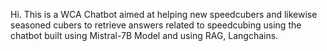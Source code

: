 Hi. This is a WCA Chatbot aimed at helping new speedcubers and likewise seasoned cubers to retrieve answers related to speedcubing using the chatbot built using Mistral-7B Model and using RAG, Langchains.
